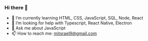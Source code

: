 ### Hi there 👋

- 🌱 I’m currently learning HTML, CSS, JavaScript, SQL, Node, React
- 🤔 I’m looking for help with Typescript, React Native, Electron
- 💬 Ask me about JavaScript
- 📫 How to reach me: mitsrael9@gmail.com
